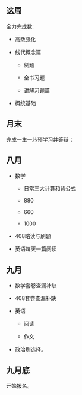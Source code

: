 ## 这周

全力完成数:

- 高数强化

- 线代概念篇

    - 例题

    - 全书习题

    - 讲解习题篇

- 概统基础

## 月末

完成一生一芯预学习并答辩；

## 八月

- 数学

    - 日常三大计算和背公式

    - 880

    - 660

    - 1000

- 408略读与刷题

- 英语每天一篇阅读

## 九月

- 数学套卷查漏补缺

- 408套卷查漏补缺

- 英语

    - 阅读

    - 作文

- 政治刷选择。

## 九月底

开始报名。
